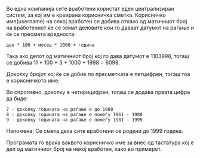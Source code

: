 Во една компанија сите вработени користат еден централизиран систем, за кој им е креирана корисничка сметка. Корисничко име(username) на секој вработен се добива откако од матичниот број на вработениот ќе се земат деловите кои го даваат датумот на раѓање и ќе се пресмета вредноста:

    ден * 100 + месец * 1000 + година

Така ако делот од матичниот број кој го дава датумот е 1103998, тогаш се добива 11 * 100 + 3 * 1000 + 1998 = 6098.

Доколку бројот кој ќе се добие по пресметката е петцифрен, тогаш тоа е корисничкото име.

Во спротивно, доколку е четирицифрен, тогаш се додава првата цифра да биде:

    7 - доколку годината на раѓање е до 1960
    8 - доколку годината на раѓање е помеѓу 1961 - 1980
    9 - доколку годината на раѓање е помеѓу 1981 - 1999

Напомена: Се смета дека сите вработени се родени до 1999 година.

Програмата го враќа ваквото корисничко име за внес од тастатура кој е дел од матичниот број на некој вработен, како во примерот.